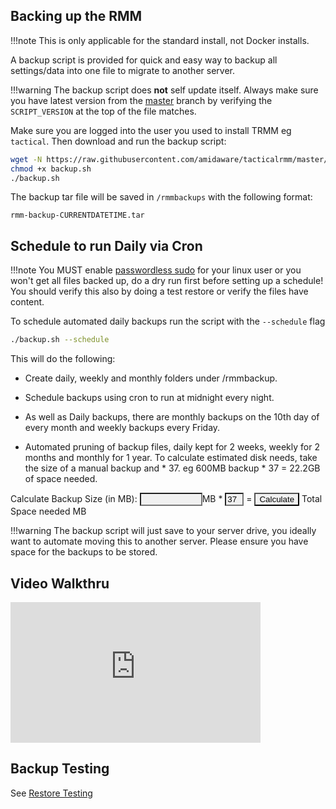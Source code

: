 <script>
  function multiplyBy()
  {
    num1 = document.getElementById(
      "firstNumber").value;
    num2 = document.getElementById(
      "secondNumber").value;
    document.getElementById(
      "result").innerHTML = num1 * num2;
  }
</script>

## Backing up the RMM

!!!note
    This is only applicable for the standard install, not Docker installs.

A backup script is provided for quick and easy way to backup all settings/data into one file to migrate to another server.

!!!warning
    The backup script does **not** self update itself. Always make sure you have latest version from the [master](https://github.com/amidaware/tacticalrmm/blob/master/backup.sh) branch by verifying the `SCRIPT_VERSION` at the top of the file matches.

Make sure you are logged into the user you used to install TRMM eg `tactical`. Then download and run the backup script:

```bash
wget -N https://raw.githubusercontent.com/amidaware/tacticalrmm/master/backup.sh
chmod +x backup.sh
./backup.sh
```

The backup tar file will be saved in `/rmmbackups` with the following format:

`rmm-backup-CURRENTDATETIME.tar`

## Schedule to run Daily via Cron

!!!note
    You MUST enable [passwordless sudo](https://timonweb.com/devops/how-to-enable-passwordless-sudo-for-a-specific-user-in-linux/) for your linux user or you won't get all files backed up, do a dry run first before setting up a schedule! You should verify this also by doing a test restore or verify the files have content.

To schedule automated daily backups run the script with the `--schedule` flag

```bash
./backup.sh --schedule
```

This will do the following:

* Create daily, weekly and monthly folders under /rmmbackup.

* Schedule backups using cron to run at midnight every night.

* As well as Daily backups, there are monthly backups on the 10th day of every month and weekly backups every Friday.

* Automated pruning of backup files, daily kept for 2 weeks, weekly for 2 months and monthly for 1 year. To calculate estimated disk needs, take the size of a manual backup and * 37. eg 600MB backup * 37 = 22.2GB of space needed. <br>
 <form>
        Calculate Backup Size (in MB): <input type="text" id="firstNumber" style="background-color: #f0f0f0;  color: #000000; width: 100px;" />MB * <input type="text" id="secondNumber" style="background-color: #f0f0f0;  color: #000000; width: 30px;" value = "37" /> = <input type="button" onClick="multiplyBy()" Value="Calculate" style="background-color: #f0f0f0;  color: #000000;" /> Total Space needed <span id="result"></span>MB</form> 

!!!warning
    The backup script will just save to your server drive, you ideally want to automate moving this to another server. Please ensure you have space for the backups to be stored.

## Video Walkthru

<div class="video-wrapper">
  <iframe width="400" height="225" src="https://www.youtube.com/embed/rC0NgYJUf_8" frameborder="0" allowfullscreen></iframe>
</div>

## Backup Testing

See [Restore Testing](restore.md#restore-testing)
